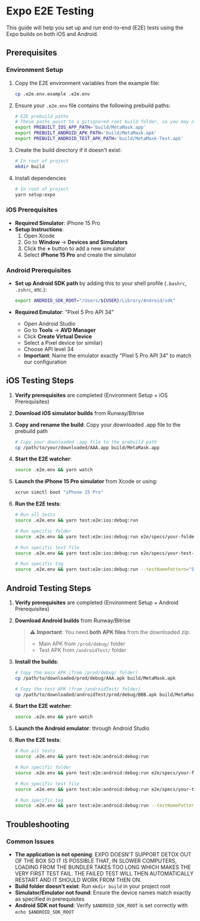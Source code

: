 # Expo E2E Testing

This guide will help you set up and run end-to-end (E2E) tests using the Expo builds on both iOS and Android.

## Prerequisites

### Environment Setup

1. Copy the E2E environment variables from the example file:

   ```bash
   cp .e2e.env.example .e2e.env
   ```

2. Ensure your `.e2e.env` file contains the following prebuild paths:

   ```bash
   # E2E prebuild paths
   # These paths point to a gitignored root build folder, so you may need to create this folder.
   export PREBUILT_IOS_APP_PATH='build/MetaMask.app'
   export PREBUILT_ANDROID_APK_PATH='build/MetaMask.apk'
   export PREBUILT_ANDROID_TEST_APK_PATH='build/MetaMask-Test.apk'
   ```

3. Create the build directory if it doesn't exist:

   ```bash
   # In root of project
   mkdir build
   ```

4. Install dependencies

   ```bash
   # In root of project
   yarn setup:expo
   ```

### iOS Prerequisites

- **Required Simulator**: iPhone 15 Pro
- **Setup Instructions**:
  1. Open Xcode
  2. Go to **Window** → **Devices and Simulators**
  3. Click the **+** button to add a new simulator
  4. Select **iPhone 15 Pro** and create the simulator

### Android Prerequisites

- **Set up Android SDK path** by adding this to your shell profile (`.bashrc`, `.zshrc`, etc.):

  ```bash
  export ANDROID_SDK_ROOT="/Users/${USER}/Library/Android/sdk"
  ```

- **Required Emulator**: "Pixel 5 Pro API 34"
  - Open Android Studio
  - Go to **Tools** → **AVD Manager**
  - Click **Create Virtual Device**
  - Select a Pixel device (or similar)
  - Choose API level 34
  - **Important**: Name the emulator exactly "Pixel 5 Pro API 34" to match our configuration

## iOS Testing Steps

1. **Verify prerequisites** are completed (Environment Setup + iOS Prerequisites)

2. **Download iOS simulator builds** from Runway/Bitrise

3. **Copy and rename the build**: Copy your downloaded .app file to the prebuild path

   ```bash
   # Copy your downloaded .app file to the prebuild path
   cp /path/to/your/downloaded/AAA.app build/MetaMask.app
   ```

4. **Start the E2E watcher**:

   ```bash
   source .e2e.env && yarn watch
   ```

5. **Launch the iPhone 15 Pro simulator** from Xcode or using:

   ```bash
   xcrun simctl boot "iPhone 15 Pro"
   ```

6. **Run the E2E tests**:

   ```bash
   # Run all tests
   source .e2e.env && yarn test:e2e:ios:debug:run

   # Run specific folder
   source .e2e.env && yarn test:e2e:ios:debug:run e2e/specs/your-folder

   # Run specific test file
   source .e2e.env && yarn test:e2e:ios:debug:run e2e/specs/your-test-file.spec.ts

   # Run specific tag
   source .e2e.env && yarn test:e2e:ios:debug:run --testNamePattern="Smoke"
   ```

## Android Testing Steps

1. **Verify prerequisites** are completed (Environment Setup + Android Prerequisites)

2. **Download Android builds** from Runway/Bitrise

   > ⚠️ **Important**: You need **both APK files** from the downloaded zip:
   >
   > - Main APK from `/prod/debug/` folder
   > - Test APK from `/androidTest/` folder

3. **Install the builds**:

   ```bash
   # Copy the main APK (from /prod/debug/ folder)
   cp /path/to/downloaded/prod/debug/AAA.apk build/MetaMask.apk

   # Copy the test APK (from /androidTest/ folder)
   cp /path/to/downloaded/androidTest/prod/debug/BBB.apk build/MetaMask-Test.apk
   ```

4. **Start the E2E watcher**:

   ```bash
   source .e2e.env && yarn watch
   ```

5. **Launch the Android emulator**: through Android Studio

6. **Run the E2E tests**:

   ```bash
   # Run all tests
   source .e2e.env && yarn test:e2e:android:debug:run

   # Run specific folder
   source .e2e.env && yarn test:e2e:android:debug:run e2e/specs/your-folder

   # Run specific test file
   source .e2e.env && yarn test:e2e:android:debug:run e2e/specs/your-test-file.spec.ts

   # Run specific tag
   source .e2e.env && yarn test:e2e:android:debug:run --testNamePattern="Smoke"
   ```

## Troubleshooting

### Common Issues

- **The application is not opening**: EXPO DOESN'T SUPPORT DETOX OUT OF THE BOX SO IT IS POSSIBLE THAT, IN SLOWER COMPUTERS, LOADING FROM THE BUNDLER TAKES TOO LONG WHICH MAKES THE VERY FIRST TEST FAIL. THE FAILED TEST WILL THEN AUTOMATICALLY RESTART AND IT SHOULD WORK FROM THEN ON.
- **Build folder doesn't exist**: Run `mkdir build` in your project root
- **Simulator/Emulator not found**: Ensure the device names match exactly as specified in prerequisites
- **Android SDK not found**: Verify `$ANDROID_SDK_ROOT` is set correctly with `echo $ANDROID_SDK_ROOT`
